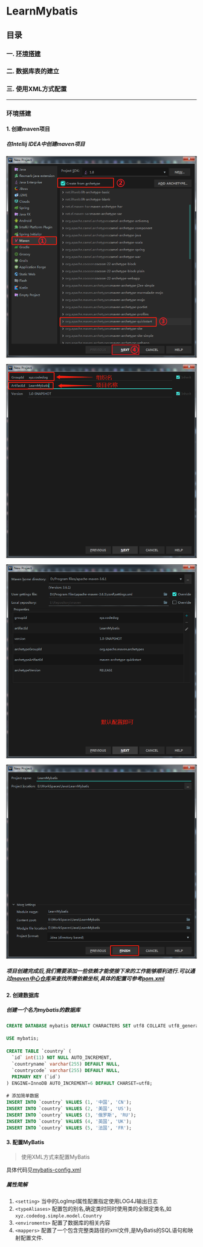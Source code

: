 # LearnMybatis #

## 目录

### 一. [环境搭建](#环境搭建) ####
### 二. 数据库表的建立 ###
### 三. 使用XML方式配置 ###

---

### 环境搭建 ###
#### 1. 创建maven项目 ####
##### 在Intellij IDEA中创建maven项目
![maven](https://github.com/admin-zhang/LearnMybatis/raw/master/images/01.png)

![maven](https://github.com/admin-zhang/LearnMybatis/raw/master/images/02.png)

![maven](https://github.com/admin-zhang/LearnMybatis/raw/master/images/03.png)

![maven](https://github.com/admin-zhang/LearnMybatis/raw/master/images/04.png)
##### 项目创建完成后,我们需要添加一些依赖才能使接下来的工作能够顺利进行.可以通过[maven中心仓库](https://mvnrepository.com/)来查找所需依赖坐标,具体的配置可参考[pom.xml](pom.xml) ####

#### 2. 创建数据库 ####
##### 创建一个名为mybatis的数据库
```SQL
CREATE DATABASE mybatis DEFAULT CHARACTERS SET utf8 COLLATE utf8_general_ci;

USE mybatis;

CREATE TABLE `country` (
  `id` int(11) NOT NULL AUTO_INCREMENT,
  `countryname` varchar(255) DEFAULT NULL,
  `countrycode` varchar(255) DEFAULT NULL,
  PRIMARY KEY (`id`)
) ENGINE=InnoDB AUTO_INCREMENT=6 DEFAULT CHARSET=utf8;

# 添加简单数据
INSERT INTO `country` VALUES (1, '中国', 'CN');
INSERT INTO `country` VALUES (2, '美国', 'US');
INSERT INTO `country` VALUES (3, '俄罗斯', 'RU');
INSERT INTO `country` VALUES (4, '英国', 'UK');
INSERT INTO `country` VALUES (5, '法国', 'FR');
```

#### 3. 配置MyBatis ####
> 使用XML方式来配置MyBatis

具体代码见[mybatis-config.xml](src/main/resources/mybatis-config.xml)

##### 属性简解 #####
1. `<setting>` 当中的LogImpl属性配置指定使用LOG4J输出日志
2. `<typeAliases>` 配置包的别名,确定类时同时使用类的全限定类名,如`xyz.codedog.simple.model.Country`
3. `<enviroments>` 配置了数据库的相关内容
4. `<mappers>` 配置了一个包含完整类路径的xml文件,是MyBatis的SQL语句和映射配置文件.
